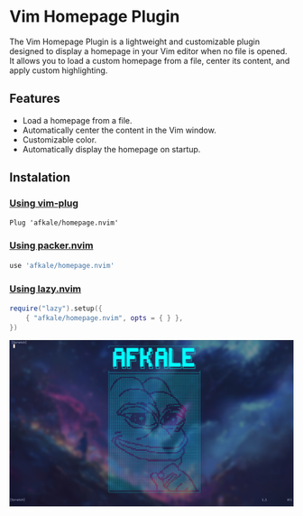# Vim Homepage Plugin
The Vim Homepage Plugin is a lightweight and customizable plugin designed to display a homepage in your Vim editor when no file is opened. It allows you to load a custom homepage from a file, center its content, and apply custom highlighting.

## Features
- Load a homepage from a file.
- Automatically center the content in the Vim window.
- Customizable color.
- Automatically display the homepage on startup.

## Instalation
### [Using vim-plug](https://github.com/junegunn/vim-plug)
```vim
Plug 'afkale/homepage.nvim'
```

### [Using packer.nvim](https://github.com/wbthomason/packer.nvim)
```lua
use 'afkale/homepage.nvim'
```

### [Using lazy.nvim](https://github.com/folke/lazy.nvim)
```lua
require("lazy").setup({
    { "afkale/homepage.nvim", opts = { } },
})
```
![image](./homepage.png)
